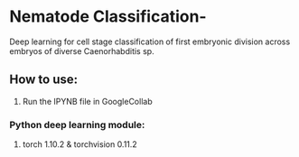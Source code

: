 # Nematode Classification-
Deep learning for cell stage classification of first embryonic division across embryos of diverse Caenorhabditis sp.

## How to use:
1. Run the IPYNB file in GoogleCollab

### Python deep learning module: 
1. torch 1.10.2 & torchvision 0.11.2

